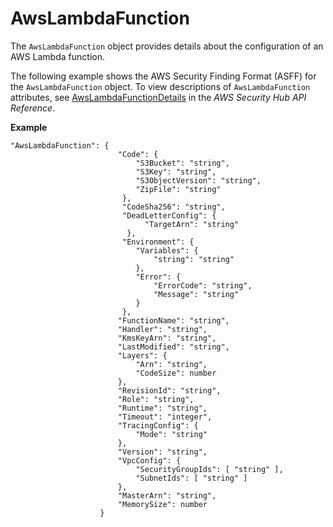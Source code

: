 # AwsLambdaFunction<a name="asff-resourcedetails-awslambdafunction"></a>

The `AwsLambdaFunction` object provides details about the configuration of an AWS Lambda function\.

The following example shows the AWS Security Finding Format \(ASFF\) for the `AwsLambdaFunction` object\. To view descriptions of `AwsLambdaFunction` attributes, see [AwsLambdaFunctionDetails](https://docs.aws.amazon.com/securityhub/1.0/APIReference/API_AwsLambdaFunctionDetails.html) in the *AWS Security Hub API Reference*\.

**Example**

```
"AwsLambdaFunction": {
                        "Code": {
                            "S3Bucket": "string",
                            "S3Key": "string",
                            "S3ObjectVersion": "string",
                            "ZipFile": "string"
                         },
                         "CodeSha256": "string",
                         "DeadLetterConfig": {
                              "TargetArn": "string"
                          },
                         "Environment": {
                            "Variables": {
                                "string": "string"
                            },
                            "Error": {
                                "ErrorCode": "string",
                                "Message": "string"
                            }
                         },
                        "FunctionName": "string",
                        "Handler": "string",
                        "KmsKeyArn": "string",
                        "LastModified": "string",
                        "Layers": {
                            "Arn": "string",
                            "CodeSize": number
                        },
                        "RevisionId": "string",
                        "Role": "string",
                        "Runtime": "string",
                        "Timeout": "integer",
                        "TracingConfig": {
                            "Mode": "string"
                        },
                        "Version": "string",
                        "VpcConfig": {
                            "SecurityGroupIds": [ "string" ],
                            "SubnetIds": [ "string" ]
                        },
                        "MasterArn": "string",
                        "MemorySize": number
                    }
```